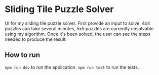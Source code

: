 # Sliding Tile Puzzle Solver

UI for my sliding tile puzzle solver. First provide an input to solve. 4x4 puzzles can take several minutes, 5x5 puzzles are currently unsolvable using my algorithm. Once it's been solved, the user can see the steps needed to produce the result.

## How to run

`npm run dev` to run the application.
`npm run test` to run the tests.